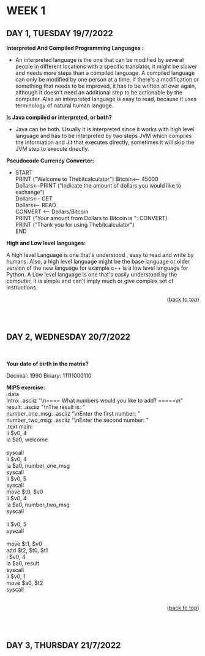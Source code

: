 #  **WEEK 1** 


## **DAY 1, TUESDAY 19/7/2022**


**Interpreted And Compiled Programming Languages :**<br>
- An interpreted language is the one that can be modified by several people in different locations with a specific translator, it might be slower and needs more steps than a compiled language. A compiled language can only be modified by one person at a time, if there's a modification or something that needs to be improved, it has to be written all over again, although it doesn't  need an additional step to be actionable by the computer. Also an interpreted language is easy to read, because it uses terminology of natural human languge.


**Is Java compiled or interpreted, or both?**<br>
- Java can be both. Usually it is interpreted since it works with high level language and has to be interpreted by two steps JVM which compiles the information and Jit that executes directly, sometimes it will skip the JVM step to execute directly.

**Pseudocode Currency Converter:**
- START<br>
PRINT ("Welcome to  Thebitcalculator")
Bitcoin<-- 45000<br>
Dollars<--PRINT ("Indicate the amount of dollars you would like to exchange")<br>
Dollars<-- GET<br>
Dollars<-- READ<br>
CONVERT <-- Dollars/Bitcoin<br>
PRINT ("Your amount from Dollars to Bitcoin is ": CONVERT)<br>
PRINT ("Thank you for using Thebitcalculator")<br>
END


**High and Low level languages:**

A high level Language is one that's  understood , easy to read  and write by humans. Also, a high level language  might be the base language or older version of the new language for example c++ is a low level language  for Python. A Low level language is one that's  easily understood  by the computer, it is simple and can't imply much or give complex set of instructions. 
<br>
<p align="right">(<a href="#top">back to top</a>)</p>
<br>
<br>

## **DAY 2, WEDNESDAY 20/7/2022**
<br>

**Your date of birth in the matrix?**

Decimal: 1990 Binary: 11111000110


**MIPS exercise:**<br>
  .data <br>
        Intro: .asciiz "\n==== What numbers would you like to add? =====\n"<br>
        result: .asciiz "\nThe result is: "<br>
        number_one_msg: .asciiz "\nEnter the first number: "<br>
        number_two_msg: .asciiz "\nEnter the second number: "<br>
  .text
        main:<br>
   li $v0, 4<br>
   la $a0, welcome<br><br>
   syscall<br>
   li $v0, 4<br>
   la $a0, number_one_msg<br>
   syscall <br>
   li $v0, 5<br>
   syscall <br>
   move $t0, $v0<br>
   li $v0, 4<br>
   la $a0, number_two_msg<br>
   syscall   <br>  
   li $v0, 5<br>
   syscall  <br>     
   move $t1, $v0<br>
   add $t2, $t0, $t1<br>
   i $v0, 4<br>
   la $a0, result<br>
   syscall<br>
   li $v0, 1<br>
   move $a0, $t2<br>
   syscall<br>
           <br>   
            
<p align="right">(<a href="#top">back to top</a>)</p>


<br>
<br>

## **DAY 3, THURSDAY 21/7/2022**
<br>


